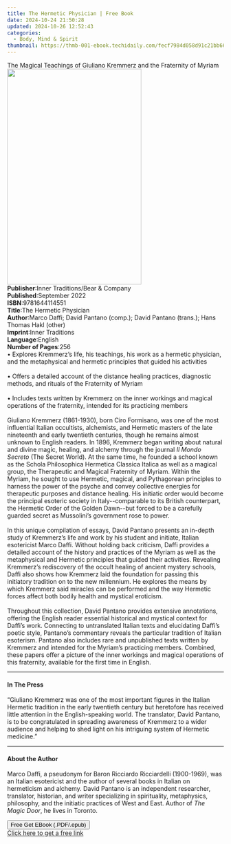 ```yaml
---
title: The Hermetic Physician | Free Book
date: 2024-10-24 21:50:28
updated: 2024-10-26 12:52:43
categories:
  - Body, Mind & Spirit
thumbnail: https://thmb-001-ebook.techidaily.com/fecf7984d058d91c21bb6621f6cf6556d6050ec70d24587203f4854cd34792e3.jpg
---
```

<main id="book-container">
  <div class="flex flex-col">
    <div class="book-brief flex-1 py-6 px-4 sm:p-6 md:py-10 md:px-8">
      <!-- brief-->
      <div class="book-brief-main">
        The Magical Teachings of Giuliano Kremmerz and the Fraternity of Myriam
      </div>
    </div>
    <div
      class="book-meta-info flex-1 grid gap-4 col-start-1 col-end-3 row-start-1 sm:mb-6 sm:grid-cols-4 lg:gap-6 lg:col-start-2 lg:row-end-6 lg:row-span-6 lg:mb-0"
    >
      <div
        class="book-meta-info-left place-content-center mt-4 p-4 text-sm leading-6 col-start-2 col-span-2 dark:text-slate-400"
      >
        <img
          class="w-full h-500 object-cover rounded-lg sm:h-255 sm:col-span-2 lg:col-span-full"
          src="https://img-001-ebook.techidaily.com/9b26fc86888dfeb63209853fffc59354c694d7a1d4916608f5bd20311f11771b.jpg"
          alt=""
          width="312"
          height="500"
        />
      </div>
      <div
        class="book-meta-info-right mt-2 col-start-1 row-start-2 col-span-3 self-center"
      >
        <!-- meta data  -->
        <div class="flex flex-col px-4 md:px-8">
          <div class="flex-1">
            <strong>Publisher</strong>:<span class="px-2"
              >Inner Traditions/Bear &amp; Company</span
            >
          </div>
          <div class="flex-1">
            <strong>Published</strong>:<span class="px-2">September 2022</span>
          </div>
          <div class="flex-1">
            <strong>ISBN</strong>:<span class="px-2">9781644114551</span>
          </div>
          <div class="flex-1">
            <strong>Title</strong>:<span class="px-2"
              >The Hermetic Physician</span
            >
          </div>
          <div class="flex-1">
            <strong>Author</strong>:<span class="px-2"
              >Marco Daffi; David Pantano (comp.); David Pantano (trans.); Hans
              Thomas Hakl (other)</span
            >
          </div>
          <div class="flex-1">
            <strong>Imprint</strong>:<span class="px-2">Inner Traditions</span>
          </div>
          <div class="flex-1">
            <strong>Language</strong>:<span class="px-2">English</span>
          </div>
          <div class="flex-1">
            <strong>Number of Pages</strong>:<span class="px-2">256</span>
          </div>
        </div>
      </div>
    </div>
    <div class="book-description flex-1 py-6 px-4 sm:p-6 md:py-10 md:px-8">
      <div class="book-description-main">
        <div accordion-content="" id="description">
          • Explores Kremmerz’s life, his teachings, his work as a hermetic
          physician, and the metaphysical and hermetic principles that guided
          his activities <br /><br />• Offers a detailed account of the distance
          healing practices, diagnostic methods, and rituals of the Fraternity
          of Myriam <br /><br />• Includes texts written by Kremmerz on the
          inner workings and magical operations of the fraternity, intended for
          its practicing members <br /><br />Giuliano Kremmerz (1861-1930), born
          Ciro Formisano, was one of the most influential Italian occultists,
          alchemists, and Hermetic masters of the late nineteenth and early
          twentieth centuries, though he remains almost unknown to English
          readers. In 1896, Kremmerz began writing about natural and divine
          magic, healing, and alchemy through the journal<i>
            Il Mondo Secreto</i
          >
          (The Secret World). At the same time, he founded a school known as the
          Schola Philosophica Hermetica Classica Italica as well as a magical
          group, the Therapeutic and Magical Fraternity of Myriam. Within the
          Myriam, he sought to use Hermetic, magical, and Pythagorean principles
          to harness the power of the psyche and convey collective energies for
          therapeutic purposes and distance healing. His initiatic order would
          become the principal esoteric society in Italy--comparable to its
          British counterpart, the Hermetic Order of the Golden Dawn--but forced
          to be a carefully guarded secret as Mussolini’s government rose to
          power. <br /><br />In this unique compilation of essays, David Pantano
          presents an in-depth study of Kremmerz’s life and work by his student
          and initiate, Italian esotericist Marco Daffi. Without holding back
          criticism, Daffi provides a detailed account of the history and
          practices of the Myriam as well as the metaphysical and Hermetic
          principles that guided their activities. Revealing Kremmerz’s
          rediscovery of the occult healing of ancient mystery schools, Daffi
          also shows how Kremmerz laid the foundation for passing this
          initiatory tradition on to the new millennium. He explores the means
          by which Kremmerz said miracles can be performed and the way Hermetic
          forces affect both bodily health and mystical eroticism.
          <br /><br />Throughout this collection, David Pantano provides
          extensive annotations, offering the English reader essential
          historical and mystical context for Daffi’s work. Connecting to
          untranslated Italian texts and elucidating Daffi’s poetic style,
          Pantano’s commentary reveals the particular tradition of Italian
          esoterism. Pantano also includes rare and unpublished texts written by
          Kremmerz and intended for the Myriam’s practicing members. Combined,
          these papers offer a picture of the inner workings and magical
          operations of this fraternity, available for the first time in
          English.
        </div>
        <div class="accordion-fader"></div>
      </div>
    </div>
    <div class="book-excerpts flex-1 py-6 px-4 sm:p-6 md:py-10 md:px-8">
      <!-- excerpts-->
      <div class="book-excerpts-main">
        <hr />
        <h4 class="placeholder placeholder-heading">
          <span>In The Press</span>
        </h4>
        <p>
          “Giuliano Kremmerz was one of the most important figures in the
          Italian Hermetic tradition in the early twentieth century but
          heretofore has received little attention in the English-speaking
          world. The translator, David Pantano, is to be congratulated in
          spreading awareness of Kremmerz to a wider audience and helping to
          shed light on his intriguing system of Hermetic medicine.”
        </p>
      </div>
    </div>
    <div class="book-about-author flex-1 py-6 px-4 sm:p-6 md:py-10 md:px-8">
      <!-- about author-->
      <div class="book-main-author-main">
        <hr />
        <h4 class="placeholder placeholder-heading">
          <span>About the Author</span>
        </h4>
        <p>
          Marco Daffi, a pseudonym for Baron Ricciardo Ricciardelli (1900-1969),
          was an Italian esotericist and the author of several books in Italian
          on hermeticism and alchemy. David Pantano is an independent
          researcher, translator, historian, and writer specializing in
          spirituality, metaphysics, philosophy, and the initiatic practices of
          West and East. Author of <i>The Magic Door</i>, he lives in Toronto.
        </p>
      </div>
    </div>
    <div class="book-free-get flex-1 py-6 px-4 sm:p-6 md:py-10 md:px-8">
      <button
        id="btn-free-get"
        class="bg-blue-500 hover:bg-blue-700 text-white font-bold py-2 px-4 rounded"
      >
        Free Get EBook (.PDF/.epub)
      </button>
      <div id="countdown-display" class="px-2 text-lg mt-2"></div>
      <a
        id="free-link"
        class="hidden bg-blue-500 hover:bg-blue-700 text-white font-bold py-2 px-4 rounded"
        href="https://www.ebooks.com/en-us/book/210410926/the-hermetic-physician/marco-daffi/"
        target="_blank"
        >Click here to get a free link</a
      >
    </div>
    <script>
      let countdownTime = 0;
      let countdownInterval = null;
      document
        .getElementById('btn-free-get')
        .addEventListener('click', startCountdown);
      function startCountdown() {
        countdownTime = new Date().getTime() + 60000 * 3;
        countdownInterval = setInterval(updateCountdown, 1000);
        document.getElementById('btn-free-get').disabled = true;
        document
          .getElementById('btn-free-get')
          .classList.add('bg-gray-500', 'cursor-not-allowed');
      }
      function updateCountdown() {
        let currentTime = new Date().getTime();
        let timeLeft = countdownTime - currentTime;
        let secondsLeft = Math.floor(timeLeft / 1000);
        document.getElementById('countdown-display').innerHTML =
          `Remaining time: ${secondsLeft} seconds.`;
        if (secondsLeft <= 0) {
          clearInterval(countdownInterval);
          document.getElementById('btn-free-get').classList.add('hidden');
          document.getElementById('free-link').classList.remove('hidden');
          document.getElementById('countdown-display').innerHTML = '';
        }
      }
    </script>
  </div>
</main>

